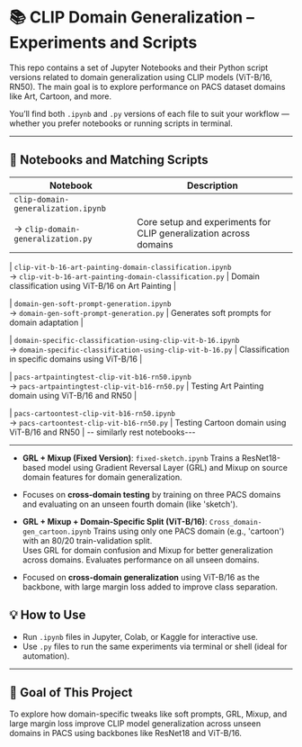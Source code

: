 # 📚 CLIP Domain Generalization – Experiments and Scripts

This repo contains a set of Jupyter Notebooks and their Python script versions related to domain generalization using CLIP models (ViT-B/16, RN50). The main goal is to explore performance on PACS dataset domains like Art, Cartoon, and more.

You’ll find both `.ipynb` and `.py` versions of each file to suit your workflow — whether you prefer notebooks or running scripts in terminal.

---

## 📝 Notebooks and Matching Scripts

| Notebook | Description |
|----------|-------------|
| `clip-domain-generalization.ipynb`  
→ `clip-domain-generalization.py` | Core setup and experiments for CLIP generalization across domains |

| `clip-vit-b-16-art-painting-domain-classification.ipynb`  
→ `clip-vit-b-16-art-painting-domain-classification.py` | Domain classification using ViT-B/16 on Art Painting |

| `domain-gen-soft-prompt-generation.ipynb`  
→ `domain-gen-soft-prompt-generation.py` | Generates soft prompts for domain adaptation |

| `domain-specific-classification-using-clip-vit-b-16.ipynb`  
→ `domain-specific-classification-using-clip-vit-b-16.py` | Classification in specific domains using ViT-B/16 |

| `pacs-artpaintingtest-clip-vit-b16-rn50.ipynb`  
→ `pacs-artpaintingtest-clip-vit-b16-rn50.py` | Testing Art Painting domain using ViT-B/16 and RN50 |

| `pacs-cartoontest-clip-vit-b16-rn50.ipynb`  
→ `pacs-cartoontest-clip-vit-b16-rn50.py` | Testing Cartoon domain using ViT-B/16 and RN50 |
-- similarly rest notebooks---

---
- **GRL + Mixup (Fixed Version)**:  `fixed-sketch.ipynb`
  Trains a ResNet18-based model using Gradient Reversal Layer (GRL) and Mixup on source domain features for domain generalization.

- Focuses on **cross-domain testing** by training on three PACS domains and evaluating on an unseen fourth domain (like 'sketch').

- **GRL + Mixup + Domain-Specific Split (ViT-B/16)**:  `Cross_domain-gen_cartoon.ipynb`
  Trains using only one PACS domain (e.g., 'cartoon') with an 80/20 train-validation split.  
  Uses GRL for domain confusion and Mixup for better generalization across domains. Evaluates performance on all unseen domains.

- Focused on **cross-domain generalization** using ViT-B/16 as the backbone, with large margin loss added to improve class separation.


## 💡 How to Use

- Run `.ipynb` files in Jupyter, Colab, or Kaggle for interactive use.
- Use `.py` files to run the same experiments via terminal or shell (ideal for automation).

---

## 🎯 Goal of This Project

To explore how domain-specific tweaks like soft prompts, GRL, Mixup, and large margin loss improve CLIP model generalization across unseen domains in PACS using backbones like ResNet18 and ViT-B/16.

